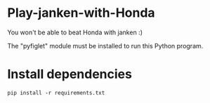 # Play-janken-with-Honda
You won't be able to beat Honda with janken :)

The "pyfiglet" module must be installed to run this Python program.

# Install dependencies

```
pip install -r requirements.txt
```